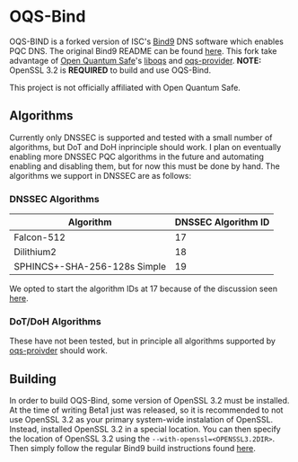 # OQS-Bind

OQS-BIND is a forked version of ISC's [Bind9](https://gitlab.isc.org/isc-projects/bind9) DNS software
which enables PQC DNS. The original Bind9 README can be found [here](ORIGINAL_README.md). This fork
take advantage of [Open Quantum Safe](https://github.com/open-quantum-safe)'s
[liboqs](https://github.com/open-quantum-safe/liboqs) and [oqs-provider](https://github.com/open-quantum-safe/oqs-provider).
**NOTE:** OpenSSL 3.2 is **REQUIRED** to build and use OQS-Bind.

This project is not officially affiliated with Open Quantum Safe.

## Algorithms
Currently only DNSSEC is supported and tested with a small number of algorithms,
but DoT and DoH inprinciple should work. I plan on eventually enabling more DNSSEC PQC algorithms in the
future and automating enabling and disabling them, but for now this must be done by hand. The algorithms
we support in DNSSEC are as follows:

### DNSSEC Algorithms
|            Algorithm         | DNSSEC Algorithm ID |
| ---------------------------- | ------------------- |
|           Falcon-512         |         17          |
|           Dilithium2         |         18          |
| SPHINCS+-SHA-256-128s Simple |         19          |

We opted to start the algorithm IDs at 17 because of the discussion seen
[here](https://mailarchive.ietf.org/arch/msg/dnsop/2xKvE-g1WU5VozEDN7-h2e5y-MQ/).

### DoT/DoH Algorithms
These have not been tested, but in principle all algorithms supported by
[oqs-proivder](https://github.com/open-quantum-safe/oqs-provider) should work.

## Building

In order to build OQS-Bind, some version of OpenSSL 3.2 must be installed. At the time
of writing Beta1 just was released, so it is recommended to not use OpenSSL 3.2 as your
primary system-wide instalation of OpenSSL. Instead, installed OpenSSL 3.2 in a special
location. You can then specify the location of OpenSSL 3.2 using the `--with-openssl=<OPENSSL3.2DIR>`.
Then simply follow the regular Bind9 build instructions found [here](https://github.com/Martyrshot/OQS-bind/blob/main/doc/arm/build.inc.rst).
